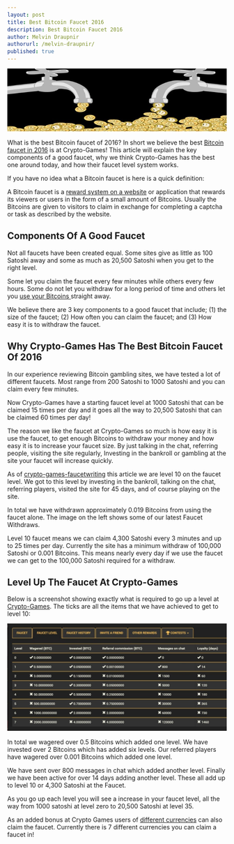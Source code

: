 ```yaml
---
layout: post
title: Best Bitcoin Faucet 2016
description: Best Bitcoin Faucet 2016
author: Melvin Draupnir
authorurl: /melvin-draupnir/
published: true
---
```


<p><center><img src="/images/Best-Bitcoin-Faucet.jpg" alt="Best Bitcoin Faucet"/></center></p>

<p>What is the best Bitcoin faucet of 2016? In short we believe the best <a href="/the-regain-of-bitcoin-will-it-be-strong-enough/">Bitcoin faucet in 2016</a> is at Crypto-Games! This article will explain the key components of a good faucet, why we think Crypto-Games has the best one around today, and how their faucet level system works.</p>

<p>If you have no idea what a Bitcoin faucet is here is a quick definition:</p>

<p>A Bitcoin faucet is a <a href="/bitcoin-takes-a-dive-on-pboc-interference/">reward system on a website</a> or application that rewards its viewers or users in the form of a small amount of Bitcoins. Usually the Bitcoins are given to visitors to claim in exchange for completing a captcha or task as described by the website.</p>

<h2>Components Of A Good Faucet</h2>

<p>Not all faucets have been created equal. Some sites give as little as 100 Satoshi away and some as much as 20,500 Satoshi when you get to the right level. </p>

<p>Some let you claim the faucet every few minutes while others every few hours. Some do not let you withdraw for a long period of time and others let you <a href="/bitcoin-over-usd-1030-on-china-fx-reserve-drop/">use your Bitcoins </a>straight away.</p>

<p>We believe there are 3 key components to a good faucet that include; (1) the size of the faucet; (2) How often you can claim the faucet; and (3) How easy it is to withdraw the faucet.</p>

<h2>Why Crypto-Games Has The Best Bitcoin Faucet Of 2016</h2>

<p>In our experience reviewing Bitcoin gambling sites, we have tested a lot of different faucets. Most range from 200 Satoshi to 1000 Satoshi and you can claim every few minutes. </p>

<p>Now Crypto-Games have a starting faucet level at 1000 Satoshi that can be claimed 15 times per day and it goes all the way to 20,500 Satoshi that can be claimed 60 times per day!</p>

<p>The reason we like the faucet at Crypto-Games so much is how easy it is use the faucet, to get enough Bitcoins to withdraw your money and how easy it is to increase your faucet size. By just talking in the chat, referring people, visiting the site regularly, Investing in the bankroll or gambling at the site your faucet will increase quickly.</p>

<p>As of <a href="/best-bitcoin-quotes/">crypto-games-faucetwriting</a> this article we are level 10 on the faucet level. We got to this level by investing in the bankroll, talking on the chat, referring players, visited the site for 45 days, and of course playing on the site. </p>

<p>In total we have withdrawn approximately 0.019 Bitcoins from using the faucet alone. The image on the left shows some of our latest Faucet Withdraws.</p>

<p>Level 10 faucet means we can claim 4,300 Satoshi every 3 minutes and up to 25 times per day. Currently the site has a minimum withdraw of 100,000 Satoshi or 0.001 Bitcoins. This means nearly every day if we use the faucet we can get to the 100,000 Satoshi required for a withdraw.</p>

<h2>Level Up The Faucet At Crypto-Games</h2>

<p>Below is a screenshot showing exactly what is required to go up a level at <a href="/why-bitcoin-adoption-is-bigger-faster-and-closer-than-you-think/">Crypto-Games</a>. The ticks are all the items that we have achieved to get to level 10:</p>

<p><center><img src="/images/Crypto-Games-Faucet-Levels.jpg" alt="Best Bitcoin Faucet"/></center></p>

<p>In total we wagered over 0.5 Bitcoins which added one level. We have invested over 2 Bitcoins which has added six levels. Our referred players have wagered over 0.001 Bitcoins which added one level. </p>

<p>We have sent over 800 messages in chat which added another level. Finally we have been active for over 14 days adding another level. These all add up to level 10 or 4,300 Satoshi at the Faucet.</p>

<p>As you go up each level you will see a increase in your faucet level, all the way from 1000 satoshi at level zero to 20,500 Satoshi at level 35.</p>

<p>As an added bonus at Crypto Games users of <a href="/for-trezor-this-is-what-segregated-witness-means/">different currencies</a> can also claim the faucet. Currently there is 7 different currencies you can claim a faucet in!</p>
